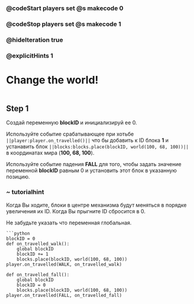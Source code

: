 ### @codeStart players set @s makecode 0
### @codeStop players set @s makecode 1

### @hideIteration true 
### @explicitHints 1

# Change the world!
```python
```

## Step 1
Создай переменную **blockID** и инициализируй ее 0. 

Используйте событие срабатывающее при хотьбе ``||player:player.on_travelled()||`` что бы добавить к ID блока **1** и устанавить блок ``||blocks:blocks.place(blockID, world(100, 68, 100))||`` в координатах мира (**100, 68, 100**). 

Используйте событие падения **FALL** для того, чтобы задать значение переменной **blockID** равным 0 и установить этот блок в указанную позицию.

### ~ tutorialhint 
Когда Вы ходите, блоки в центре механизма будут меняться в порядке увеличения их ID.
Когда Вы прыгните ID сбросится в 0.

Не забудьте указать что переменная глобальная.


```ghost
```python
blockID = 0
def on_travelled_walk():
    global blockID
    blockID += 1
    blocks.place(blockID, world(100, 68, 100))
player.on_travelled(WALK, on_travelled_walk)

def on_travelled_fall():
    global blockID
    blockID = 0
    blocks.place(blockID, world(100, 68, 100))
player.on_travelled(FALL, on_travelled_fall)
```

